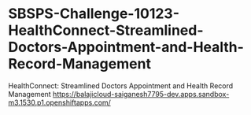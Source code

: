 # SBSPS-Challenge-10123-HealthConnect-Streamlined-Doctors-Appointment-and-Health-Record-Management
HealthConnect: Streamlined Doctors Appointment and Health Record Management
https://balajicloud-saiganesh7795-dev.apps.sandbox-m3.1530.p1.openshiftapps.com/
